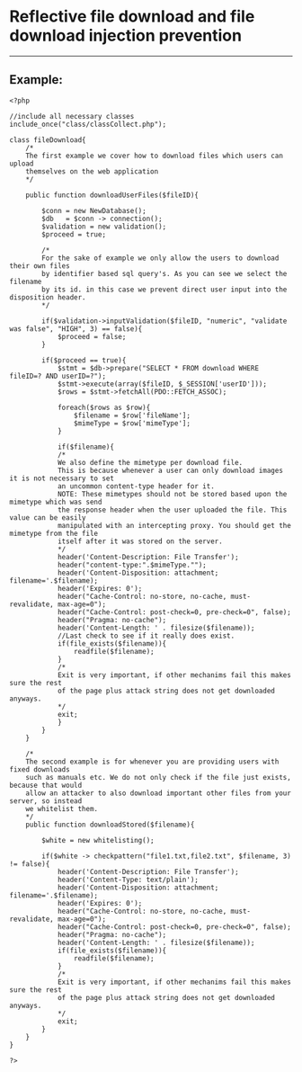 # Reflective file download and file download injection prevention
-------

## Example:


	<?php

	//include all necessary classes
	include_once("class/classCollect.php");

	class fileDownload{
		/*
		The first example we cover how to download files which users can upload
		themselves on the web application
		*/

		public function downloadUserFiles($fileID){		

			$conn = new NewDatabase();
			$db   = $conn -> connection();
			$validation = new validation();
			$proceed = true;

			/*
			For the sake of example we only allow the users to download their own files
			by identifier based sql query's. As you can see we select the filename
			by its id. in this case we prevent direct user input into the disposition header.
			*/

			if($validation->inputValidation($fileID, "numeric", "validate was false", "HIGH", 3) == false){
				$proceed = false;
			}

			if($proceed == true){
				$stmt = $db->prepare("SELECT * FROM download WHERE fileID=? AND userID=?");
				$stmt->execute(array($fileID, $_SESSION['userID']));
				$rows = $stmt->fetchAll(PDO::FETCH_ASSOC);

				foreach($rows as $row){
					$filename = $row['fileName'];
					$mimeType = $row['mimeType'];
				}

				if($filename){
				/*
				We also define the mimetype per download file.
				This is because whenever a user can only download images it is not necessary to set
				an uncommon content-type header for it.
				NOTE: These mimetypes should not be stored based upon the mimetype which was send
				the response header when the user uploaded the file. This value can be easily
				manipulated with an intercepting proxy. You should get the mimetype from the file
				itself after it was stored on the server.
				*/
				header('Content-Description: File Transfer');
    			header("content-type:".$mimeType."");
    			header('Content-Disposition: attachment; filename='.$filename);
    			header('Expires: 0');
				header("Cache-Control: no-store, no-cache, must-revalidate, max-age=0");
				header("Cache-Control: post-check=0, pre-check=0", false);
				header("Pragma: no-cache");    
				header('Content-Length: ' . filesize($filename));
				//Last check to see if it really does exist.
				if(file_exists($filename)){
					readfile($filename);
				}
				/*
				Exit is very important, if other mechanims fail this makes sure the rest
				of the page plus attack string does not get downloaded anyways.
				*/
				exit;
				}
			}
		}

		/*
		The second example is for whenever you are providing users with fixed downloads
		such as manuals etc. We do not only check if the file just exists, because that would
		allow an attacker to also download important other files from your server, so instead
		we whitelist them.
		*/
		public function downloadStored($filename){

			$white = new whitelisting();

			if($white -> checkpattern("file1.txt,file2.txt", $filename, 3) != false){
				header('Content-Description: File Transfer');
    			header('Content-Type: text/plain');
    			header('Content-Disposition: attachment; filename='.$filename);
    			header('Expires: 0');
				header("Cache-Control: no-store, no-cache, must-revalidate, max-age=0");
				header("Cache-Control: post-check=0, pre-check=0", false);
				header("Pragma: no-cache");    
				header('Content-Length: ' . filesize($filename));
				if(file_exists($filename)){
					readfile($filename);
				}
				/*
				Exit is very important, if other mechanims fail this makes sure the rest
				of the page plus attack string does not get downloaded anyways.
				*/
				exit;
			}
		}
	}

	?>
